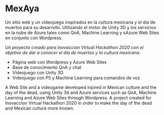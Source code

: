 # MexAya
Un sitio web y un videojuego inspirados en la cultura mexicana y el día de muertos para su desarrollo. Utilizando el motor de Unity 3D y los servicios en la nube de Azure tales como QnA, Machine Learning y sAzure Web Sites en conjunto con Wordpress. 

*Un proyecto creado para Inovaccion Virtual Hackathon 2020 con el objetivo de dar a conocer el día de muertos y la cultura mexicana.*

- Página web con Wordpress y Azure Web Sites
- Base de conocimiento QnA y chat
- Videojuego con Unity 3D
- Videojuego con P5 y Machine Learning para comandos de voz


A Web Site and a videogame developed inpired in Mexican culture and the day of the dead, using Unity 3d and Azure services such as QnA, Machine Learning and Azure Web Sites through Wordpress. A project created for Inovaccion Virtual Hackathon 2020 in order to make the day of the dead and Mexican culture more known.  
